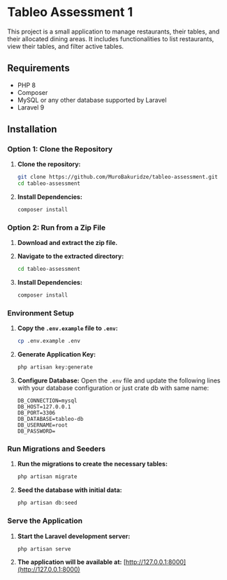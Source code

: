# Tableo Assessment 1

This project is a small application to manage restaurants, their tables, and their allocated dining areas. It includes functionalities to list restaurants, view their tables, and filter active tables.

## Requirements

- PHP 8
- Composer
- MySQL or any other database supported by Laravel
- Laravel 9

## Installation

### Option 1: Clone the Repository

1. **Clone the repository:**
    ```bash
    git clone https://github.com/MuroBakuridze/tableo-assessment.git
    cd tableo-assessment
    ```

2. **Install Dependencies:**
    ```bash
    composer install
    ```

### Option 2: Run from a Zip File

1. **Download and extract the zip file.**

2. **Navigate to the extracted directory:**
    ```bash
    cd tableo-assessment
    ```

3. **Install Dependencies:**
    ```bash
    composer install
    ```

### Environment Setup

1. **Copy the `.env.example` file to `.env`:**
    ```bash
    cp .env.example .env
    ```

2. **Generate Application Key:**
    ```bash
    php artisan key:generate
    ```

3. **Configure Database:**
    Open the `.env` file and update the following lines with your database configuration or just crate db with same name:

    ```env
    DB_CONNECTION=mysql
    DB_HOST=127.0.0.1
    DB_PORT=3306
    DB_DATABASE=tableo-db
    DB_USERNAME=root
    DB_PASSWORD=
    ```

### Run Migrations and Seeders

1. **Run the migrations to create the necessary tables:**
    ```bash
    php artisan migrate
    ```

2. **Seed the database with initial data:**
    ```bash
    php artisan db:seed
    ```

### Serve the Application

1. **Start the Laravel development server:**
    ```bash
    php artisan serve
    ```

2. **The application will be available at:**
    [http://127.0.0.1:8000](http://127.0.0.1:8000)
